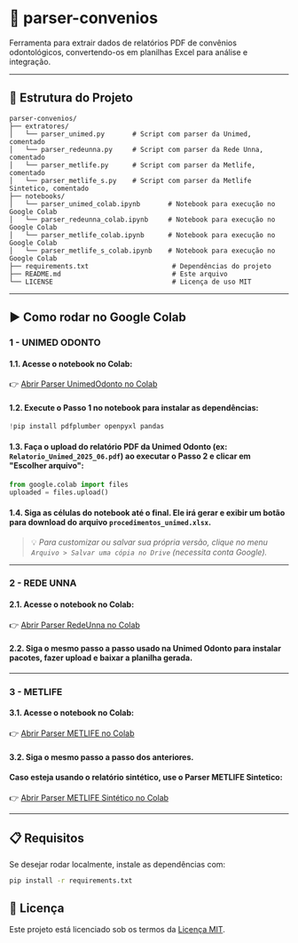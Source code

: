 # 🦷 parser-convenios

Ferramenta para extrair dados de relatórios PDF de convênios odontológicos, convertendo-os em planilhas Excel para análise e integração.

---

## 📁 Estrutura do Projeto

```
parser-convenios/
├── extratores/
│   └── parser_unimed.py       # Script com parser da Unimed, comentado
│   └── parser_redeunna.py     # Script com parser da Rede Unna, comentado
│   └── parser_metlife.py      # Script com parser da Metlife, comentado
│   └── parser_metlife_s.py    # Script com parser da Metlife Sintetico, comentado
├── notebooks/
│   └── parser_unimed_colab.ipynb       # Notebook para execução no Google Colab
│   └── parser_redeunna_colab.ipynb     # Notebook para execução no Google Colab
│   └── parser_metlife_colab.ipynb      # Notebook para execução no Google Colab
│   └── parser_metlife_s_colab.ipynb    # Notebook para execução no Google Colab
├── requirements.txt                     # Dependências do projeto
├── README.md                            # Este arquivo
└── LICENSE                              # Licença de uso MIT
```

---

## ▶️ Como rodar no Google Colab

### 1 - UNIMED ODONTO

#### 1.1. Acesse o notebook no Colab:
👉 [Abrir Parser UnimedOdonto no Colab](https://colab.research.google.com/github/faguiarfaria/parser-convenios/blob/main/notebooks/parser_unimed_colab.ipynb)

#### 1.2. Execute o Passo 1 no notebook para instalar as dependências:
```python
!pip install pdfplumber openpyxl pandas
```

#### 1.3. Faça o upload do relatório PDF da Unimed Odonto (ex: `Relatorio_Unimed_2025_06.pdf`) ao executar o Passo 2 e clicar em "Escolher arquivo":
```python
from google.colab import files
uploaded = files.upload()
```

#### 1.4. Siga as células do notebook até o final. Ele irá gerar e exibir um botão para download do arquivo `procedimentos_unimed.xlsx`.

> 💡 *Para customizar ou salvar sua própria versão, clique no menu `Arquivo > Salvar uma cópia no Drive` (necessita conta Google).*

---

### 2 - REDE UNNA

#### 2.1. Acesse o notebook no Colab:
👉 [Abrir Parser RedeUnna no Colab](https://colab.research.google.com/github/faguiarfaria/parser-convenios/blob/main/notebooks/parser_redeunna_colab.ipynb)

#### 2.2. Siga o mesmo passo a passo usado na Unimed Odonto para instalar pacotes, fazer upload e baixar a planilha gerada.

---

### 3 - METLIFE

#### 3.1. Acesse o notebook no Colab:
👉 [Abrir Parser METLIFE no Colab](https://colab.research.google.com/github/faguiarfaria/parser-convenios/blob/main/notebooks/parser_metlife_colab.ipynb)

#### 3.2. Siga o mesmo passo a passo dos anteriores.

#### Caso esteja usando o relatório sintético, use o Parser METLIFE Sintetico: 
👉 [Abrir Parser METLIFE Sintético no Colab](https://colab.research.google.com/github/faguiarfaria/parser-convenios/blob/main/notebooks/parser_metlife_s_colab.ipynb)

---

## 📋 Requisitos

Se desejar rodar localmente, instale as dependências com:

```bash
pip install -r requirements.txt
```


## 📄 Licença

Este projeto está licenciado sob os termos da [Licença MIT](./LICENSE).
